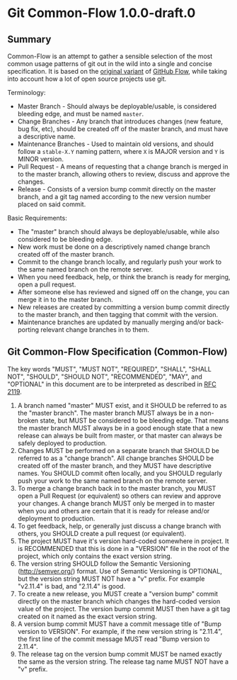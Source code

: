 Git Common-Flow 1.0.0-draft.0
=============================

Summary
-------

Common-Flow is an attempt to gather a sensible selection of the most common
usage patterns of git out in the wild into a single and concise
specification. It is based on
the [original variant](http://scottchacon.com/2011/08/31/github-flow.html)
of [GitHub Flow](https://guides.github.com/introduction/flow/), while taking
into account how a lot of open source projects use git.

Terminology:

- Master Branch - Should always be deployable/usable, is considered bleeding
  edge, and must be named `master`.
- Change Branches - Any branch that introduces changes (new feature, bug fix,
  etc), should be created off of the master branch, and must have a descriptive
  name.
- Maintenance Branches - Used to maintain old versions, and should follow a
  `stable-X.Y` naming pattern, where `X` is MAJOR version and `Y` is MINOR
  version.
- Pull Request - A means of requesting that a change branch is merged in to the
  master branch, allowing others to review, discuss and approve the changes.
- Release - Consists of a version bump commit directly on the master branch, and
  a git tag named according to the new version number placed on said commit.

Basic Requirements:

- The "master" branch should always be deployable/usable, while also
  considered to be bleeding edge.
- New work must be done on a descriptively named change branch created off of
  the master branch.
- Commit to the change branch locally, and regularly push your work to the same
  named branch on the remote server.
- When you need feedback, help, or think the branch is ready for merging, open a
  pull request.
- After someone else has reviewed and signed off on the change, you can merge it
  in to the master branch.
- New releases are created by committing a version bump commit directly to the
  master branch, and then tagging that commit with the version.
- Maintenance branches are updated by manually merging and/or back-porting
  relevant change branches in to them.

Git Common-Flow Specification (Common-Flow)
-------------------------------------------

The key words "MUST", "MUST NOT", "REQUIRED", "SHALL", "SHALL NOT", "SHOULD",
"SHOULD NOT", "RECOMMENDED", "MAY", and "OPTIONAL" in this document are to be
interpreted as described in [RFC 2119](https://tools.ietf.org/html/rfc2119).

1. A branch named "master" MUST exist, and it SHOULD be referred to as the
   "master branch". The master branch MUST always be in a non-broken state, but
   MUST be considered to be bleeding edge. That means the master branch MUST
   always be in a good enough state that a new release can always be built from
   master, or that master can always be safely deployed to production.
2. Changes MUST be performed on a separate branch that SHOULD be referred to as
   a "change branch". All change branches SHOULD be created off of the master
   branch, and they MUST have descriptive names. You SHOULD commit often
   locally, and you SHOULD regularly push your work to the same named branch on
   the remote server.
3. To merge a change branch back in to the master branch, you MUST open a Pull
   Request (or equivalent) so others can review and approve your changes. A
   change branch MUST only be merged in to master when you and others are
   certain that it is ready for release and/or deployment to production.
4. To get feedback, help, or generally just discuss a change branch with others,
   you SHOULD create a pull request (or equivalent).
5. The project MUST have it's version hard-coded somewhere in project. It is
   RECOMMENDED that this is done in a "VERSION" file in the root of the project,
   which only contains the exact version string.
6. The version string SHOULD follow the Semantic Versioning (http://semver.org/)
   format. Use of Semantic Versioning is OPTIONAL, but the version string MUST
   NOT have a "v" prefix. For example "v2.11.4" is bad, and "2.11.4" is good.
7. To create a new release, you MUST create a "version bump" commit directly on
   the master branch which changes the hard-coded version value of the
   project. The version bump commit MUST then have a git tag created on it named
   as the exact version string.
8. A version bump commit MUST have a commit message title of "Bump version to
   VERSION". For example, if the new version string is "2.11.4", the first
   line of the commit message MUST read "Bump version to 2.11.4".
9. The release tag on the version bump commit MUST be named exactly the same as
   the version string. The release tag name MUST NOT have a "v" prefix.
